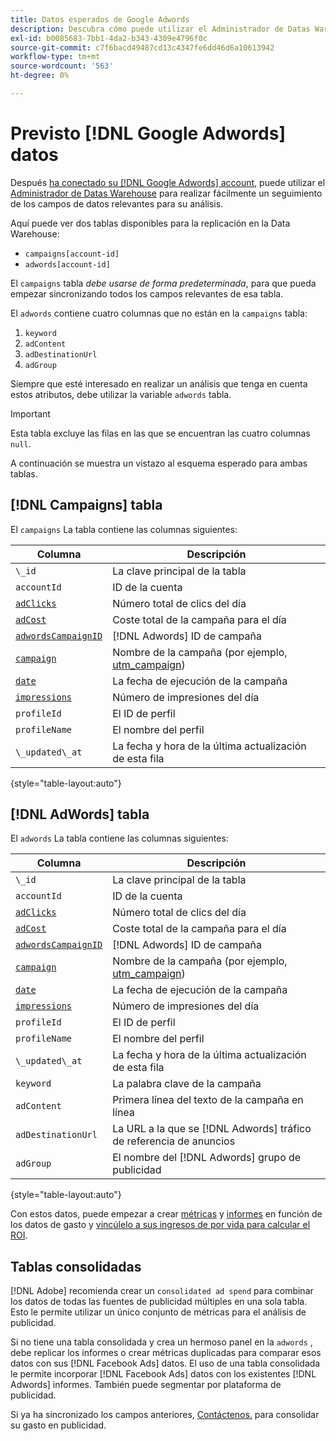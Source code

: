 ```yaml
---
title: Datos esperados de Google Adwords
description: Descubra cómo puede utilizar el Administrador de Datas Warehouse para rastrear fácilmente campos de datos relevantes para su análisis.
exl-id: b0085683-7bb1-4da2-b343-4309e4796f0c
source-git-commit: c7f6bacd49487cd13c4347fe6dd46d6a10613942
workflow-type: tm+mt
source-wordcount: '563'
ht-degree: 0%

---
```


# Previsto [!DNL Google Adwords] datos

Después [ha conectado su [!DNL Google Adwords] account](../integrations/google-adwords.md), puede utilizar el [Administrador de Datas Warehouse](../../data-warehouse-mgr/tour-dwm.md) para realizar fácilmente un seguimiento de los campos de datos relevantes para su análisis.

Aquí puede ver dos tablas disponibles para la replicación en la Data Warehouse:

* `campaigns[account-id]`
* `adwords[account-id]`

El `campaigns` tabla *debe usarse de forma predeterminada*, para que pueda empezar sincronizando todos los campos relevantes de esa tabla.

El `adwords` contiene cuatro columnas que no están en la `campaigns` tabla:

1. `keyword`
1. `adContent`
1. `adDestinationUrl`
1. `adGroup`

Siempre que esté interesado en realizar un análisis que tenga en cuenta estos atributos, debe utilizar la variable `adwords` tabla.

>[!IMPORTANT]
>
>Esta tabla excluye las filas en las que se encuentran las cuatro columnas `null`.

A continuación se muestra un vistazo al esquema esperado para ambas tablas.

## [!DNL Campaigns] tabla

El `campaigns` La tabla contiene las columnas siguientes:

| **Columna** | **Descripción** |
|-----|-----|
| `\_id` | La clave principal de la tabla |
| `accountId` | ID de la cuenta |
| [`adClicks`](https://ga-dev-tools.google/dimensions-metrics-explorer/#view=detail&amp;group=adwords&amp;jump=ga_adclicks) | Número total de clics del día |
| [`adCost`](https://ga-dev-tools.google/dimensions-metrics-explorer/#view=detail&amp;group=adwords&amp;jump=ga_adcost) | Coste total de la campaña para el día |
| [`adwordsCampaignID`](https://ga-dev-tools.google/dimensions-metrics-explorer/#view=detail&amp;group=adwords&amp;jump=ga_adwordscampaignid) | [!DNL Adwords] ID de campaña |
| [`campaign`](https://ga-dev-tools.google/dimensions-metrics-explorer/#view=detail&amp;group=traffic_sources&amp;jump=ga_campaign) | Nombre de la campaña (por ejemplo, [utm\_campaign](https://support.google.com/analytics/answer/1033867?hl=en)) |
| [`date`](https://ga-dev-tools.google/dimensions-metrics-explorer/#view=detail&amp;group=time&amp;jump=ga_date) | La fecha de ejecución de la campaña |
| [`impressions`](https://ga-dev-tools.google/dimensions-metrics-explorer/#view=detail&amp;group=adwords&amp;jump=ga_impressions) | Número de impresiones del día |
| `profileId` | El ID de perfil |
| `profileName` | El nombre del perfil |
| `\_updated\_at` | La fecha y hora de la última actualización de esta fila |

{style="table-layout:auto"}

## [!DNL AdWords] tabla

El `adwords` La tabla contiene las columnas siguientes:

| **Columna** | **Descripción** |
|-----|-----|
| `\_id` | La clave principal de la tabla |
| `accountId` | ID de la cuenta |
| [`adClicks`](https://ga-dev-tools.google/dimensions-metrics-explorer/#view=detail&amp;group=adwords&amp;jump=ga_adclicks) | Número total de clics del día |
| [`adCost`](https://ga-dev-tools.google/dimensions-metrics-explorer/#view=detail&amp;group=adwords&amp;jump=ga_adcost) | Coste total de la campaña para el día |
| [`adwordsCampaignID`](https://ga-dev-tools.google/dimensions-metrics-explorer/#view=detail&amp;group=adwords&amp;jump=ga_adwordscampaignid) | [!DNL Adwords] ID de campaña |
| [`campaign`](https://ga-dev-tools.google/dimensions-metrics-explorer/#view=detail&amp;group=traffic_sources&amp;jump=ga_campaign) | Nombre de la campaña (por ejemplo, [utm\_campaign](https://support.google.com/analytics/answer/1033867?hl=en)) |
| [`date`](https://ga-dev-tools.google/dimensions-metrics-explorer/#view=detail&amp;group=time&amp;jump=ga_date) | La fecha de ejecución de la campaña |
| [`impressions`](https://ga-dev-tools.google/dimensions-metrics-explorer/#view=detail&amp;group=adwords&amp;jump=ga_impressions) | Número de impresiones del día |
| `profileId` | El ID de perfil |
| `profileName` | El nombre del perfil |
| `\_updated\_at` | La fecha y hora de la última actualización de esta fila |
| `keyword` | La palabra clave de la campaña |
| `adContent` | Primera línea del texto de la campaña en línea |
| `adDestinationUrl` | La URL a la que se [!DNL Adwords] tráfico de referencia de anuncios |
| `adGroup` | El nombre del [!DNL Adwords] grupo de publicidad |

{style="table-layout:auto"}

Con estos datos, puede empezar a crear [métricas](../../../data-user/reports/ess-manage-data-metrics.md) y [informes](../../../tutorials/using-visual-report-builder.md) en función de los datos de gasto y [vincúlelo a sus ingresos de por vida para calcular el ROI](../../analysis/roi-ad-camp.md).

## Tablas consolidadas

[!DNL Adobe] recomienda crear un `consolidated ad spend` para combinar los datos de todas las fuentes de publicidad múltiples en una sola tabla. Esto le permite utilizar un único conjunto de métricas para el análisis de publicidad.

Si no tiene una tabla consolidada y crea un hermoso panel en la `adwords` , debe replicar los informes o crear métricas duplicadas para comparar esos datos con sus [!DNL Facebook Ads] datos. El uso de una tabla consolidada le permite incorporar [!DNL Facebook Ads] datos con los existentes [!DNL Adwords] informes. También puede segmentar por plataforma de publicidad.

Si ya ha sincronizado los campos anteriores, [Contáctenos.](https://experienceleague.adobe.com/docs/commerce-knowledge-base/kb/troubleshooting/miscellaneous/mbi-service-policies.html) para consolidar su gasto en publicidad.
